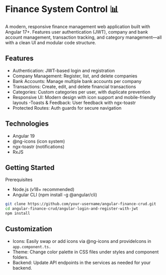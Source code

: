 # Finance System Control 📊
A modern, responsive finance management web application built with Angular 17+.
Features user authentication (JWT), company and bank account management, transaction tracking, and category management—all with a clean UI and modular code structure.

## Features
- Authentication: JWT-based login and registration
- Company Management: Register, list, and delete companies
- Bank Accounts: Manage multiple bank accounts per company
- Transactions: Create, edit, and delete financial transactions
- Categories: Custom categories per user, with duplicate prevention
- Responsive UI: Modern design with icon support and mobile-friendly layouts
-Toasts & Feedback: User feedback with ngx-toastr
- Protected Routes: Auth guards for secure navigation

## Technologies
- Angular 19
- @ng-icons (icon system)
- ngx-toastr (notifications)
- RxJS

## Getting Started
Prerequisites
- Node.js (v18+ recommended)
- Angular CLI (npm install -g @angular/cli)

````bash
git clone https://github.com/your-username/angular-finance-crud.git
cd angular-finance-crud/angular-login-and-register-with-jwt
npm install
````

## Customization
- Icons: Easily swap or add icons via @ng-icons and provideIcons in `app.component.ts.`
- Theme: Change color palette in CSS files under styles and component folders.
- Backend: Update API endpoints in the services as needed for your backend.
